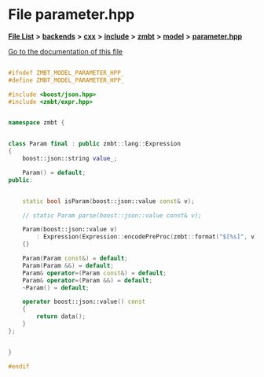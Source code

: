 

# File parameter.hpp

[**File List**](files.md) **>** [**backends**](dir_e0e3bad64fbfd08934d555b945409197.md) **>** [**cxx**](dir_2a0640ff8f8d193383b3226ce9e70e40.md) **>** [**include**](dir_33cabc3ab2bb40d6ea24a24cae2f30b8.md) **>** [**zmbt**](dir_2115e3e51895e4107b806d6d2319263e.md) **>** [**model**](dir_b97e8e9bc83032fe6d4e26779db64c76.md) **>** [**parameter.hpp**](parameter_8hpp.md)

[Go to the documentation of this file](parameter_8hpp.md)


```C++

#ifndef ZMBT_MODEL_PARAMETER_HPP_
#define ZMBT_MODEL_PARAMETER_HPP_

#include <boost/json.hpp>
#include <zmbt/expr.hpp>


namespace zmbt {


class Param final : public zmbt::lang::Expression
{
    boost::json::string value_;

    Param() = default;
public:


    static bool isParam(boost::json::value const& v);

    // static Param parse(boost::json::value const& v);

    Param(boost::json::value v)
        : Expression(Expression::encodePreProc(zmbt::format("$[%s]", v).c_str()))
    {}

    Param(Param const&) = default;
    Param(Param &&) = default;
    Param& operator=(Param const&) = default;
    Param& operator=(Param &&) = default;
    ~Param() = default;

    operator boost::json::value() const
    {
        return data();
    }
};


}

#endif
```


